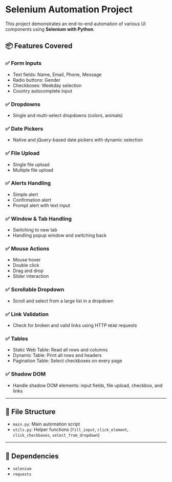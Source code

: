 ﻿# Selenium Automation Project

This project demonstrates an end-to-end automation of various UI components using **Selenium with Python**.

## 📦 Features Covered

### ✅ Form Inputs
- Text fields: Name, Email, Phone, Message
- Radio buttons: Gender
- Checkboxes: Weekday selection
- Country autocomplete input

### ✅ Dropdowns
- Single and multi-select dropdowns (colors, animals)

### ✅ Date Pickers
- Native and jQuery-based date pickers with dynamic selection

### ✅ File Upload
- Single file upload
- Multiple file upload

### ✅ Alerts Handling
- Simple alert
- Confirmation alert
- Prompt alert with text input

### ✅ Window & Tab Handling
- Switching to new tab
- Handling popup window and switching back

### ✅ Mouse Actions
- Mouse hover
- Double click
- Drag and drop
- Slider interaction

### ✅ Scrollable Dropdown
- Scroll and select from a large list in a dropdown

### ✅ Link Validation
- Check for broken and valid links using HTTP `HEAD` requests

### ✅ Tables
- Static Web Table: Read all rows and columns
- Dynamic Table: Print all rows and headers
- Pagination Table: Select checkboxes on every page

### ✅ Shadow DOM
- Handle shadow DOM elements: input fields, file upload, checkbox, and links

---

## 📂 File Structure

- `main.py`: Main automation script
- `utils.py`: Helper functions (`fill_input`, `click_element`, `click_checkboxes`, `select_from_dropdown`)

---

## 🧪 Dependencies

- `selenium`
- `requests`


